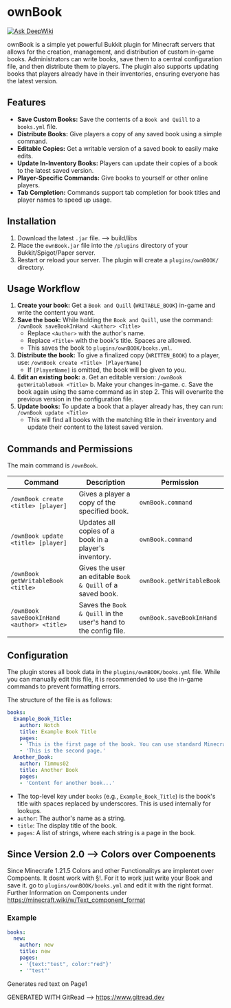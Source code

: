 # ownBook
[![Ask DeepWiki](https://devin.ai/assets/askdeepwiki.png)](https://deepwiki.com/Timmus02/ownBook.git)

ownBook is a simple yet powerful Bukkit plugin for Minecraft servers that allows for the creation, management, and distribution of custom in-game books. Administrators can write books, save them to a central configuration file, and then distribute them to players. The plugin also supports updating books that players already have in their inventories, ensuring everyone has the latest version.

## Features

*   **Save Custom Books:** Save the contents of a `Book and Quill` to a `books.yml` file.
*   **Distribute Books:** Give players a copy of any saved book using a simple command.
*   **Editable Copies:** Get a writable version of a saved book to easily make edits.
*   **Update In-Inventory Books:** Players can update their copies of a book to the latest saved version.
*   **Player-Specific Commands:** Give books to yourself or other online players.
*   **Tab Completion:** Commands support tab completion for book titles and player names to speed up usage.

## Installation

1.  Download the latest `.jar` file. --> build/libs
2.  Place the `ownBook.jar` file into the `/plugins` directory of your Bukkit/Spigot/Paper server.
3.  Restart or reload your server. The plugin will create a `plugins/ownBOOK/` directory.

## Usage Workflow

1.  **Create your book:** Get a `Book and Quill` (`WRITABLE_BOOK`) in-game and write the content you want.
2.  **Save the book:** While holding the `Book and Quill`, use the command:
    `/ownBook saveBookInHand <Author> <Title>`
    *   Replace `<Author>` with the author's name.
    *   Replace `<Title>` with the book's title. Spaces are allowed.
    *   This saves the book to `plugins/ownBOOK/books.yml`.
3.  **Distribute the book:** To give a finalized copy (`WRITTEN_BOOK`) to a player, use:
    `/ownBook create <Title> [PlayerName]`
    *   If `[PlayerName]` is omitted, the book will be given to you.
4.  **Edit an existing book:**
    a. Get an editable version: `/ownBook getWritableBook <Title>`
    b. Make your changes in-game.
    c. Save the book again using the same command as in step 2. This will overwrite the previous version in the configuration file.
5.  **Update books:** To update a book that a player already has, they can run:
    `/ownBook update <Title>`
    *   This will find all books with the matching title in their inventory and update their content to the latest saved version.

## Commands and Permissions

The main command is `/ownBook`.

| Command                                    | Description                                                  | Permission              |
| ------------------------------------------ | ------------------------------------------------------------ | ----------------------- |
| `/ownBook create <title> [player]`         | Gives a player a copy of the specified book.                 | `ownBook.command`       |
| `/ownBook update <title> [player]`         | Updates all copies of a book in a player's inventory.        | `ownBook.command`       |
| `/ownBook getWritableBook <title>`         | Gives the user an editable `Book & Quill` of a saved book.   | `ownBook.getWritableBook` |
| `/ownBook saveBookInHand <author> <title>` | Saves the `Book & Quill` in the user's hand to the config file. | `ownBook.saveBookInHand`  |

## Configuration

The plugin stores all book data in the `plugins/ownBOOK/books.yml` file. While you can manually edit this file, it is recommended to use the in-game commands to prevent formatting errors.

The structure of the file is as follows:

```yaml
books:
  Example_Book_Title:
    author: Notch
    title: Example Book Title
    pages:
    - 'This is the first page of the book. You can use standard Minecraft formatting codes.'
    - 'This is the second page.'
  Another_Book:
    author: Timmus02
    title: Another Book
    pages:
    - 'Content for another book...'
```

*   The top-level key under `books` (e.g., `Example_Book_Title`) is the book's title with spaces replaced by underscores. This is used internally for lookups.
*   `author`: The author's name as a string.
*   `title`: The display title of the book.
*   `pages`: A list of strings, where each string is a page in the book.

## Since Version 2.0 --> Colors over Compoenents
Since Minecrafe 1.21.5 Colors and other Functionalitys are implentet over Compoents. It dosnt work with §!.
For it to work just write your Book and save it. go to `plugins/ownBOOK/books.yml` and edit it with the right format.
Further Information on Components under https://minecraft.wiki/w/Text_component_format

### Example
```yaml
books:
  new:
    author: new
    title: new
    pages:
    - '{text:"test", color:"red"}'
    - '"test"'
```
Generates red text on Page1

GENERATED WITH GitRead --> https://www.gitread.dev
